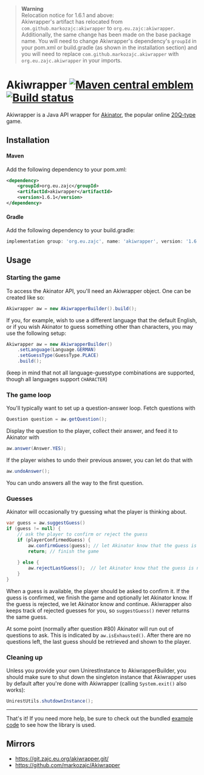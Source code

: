 [maven-img]: https://img.shields.io/maven-central/v/org.eu.zajc/akiwrapper.svg?label=Maven%20Central
[maven]: https://mvnrepository.com/artifact/org.eu.zajc/akiwrapper

[build-img]: https://github.com/markozajc/Akiwrapper/actions/workflows/test.yml/badge.svg?branch=master
[build]: https://github.com/markozajc/Akiwrapper/actions/workflows/test.yml?query=branch%3Amaster

> **Warning**\
> Relocation notice for 1.6.1 and above:\
> Akiwrapper's artifact has relocated from `com.github.markozajc:akiwrapper` to `org.eu.zajc:akiwrapper`. Additionally,
> the same change has been made on the base package name. You will need to change Akiwrapper's dependency's `groupId`
> in your pom.xml or build.gradle (as shown in the installation section) and you will need to replace
> `com.github.markozajc.akiwrapper` with `org.eu.zajc.akiwrapper` in your imports.

# Akiwrapper [![Maven central emblem][maven-img]][maven] [![Build status][build-img]][build]
Akiwrapper is a Java API wrapper for [Akinator](https://en.akinator.com/), the popular online
[20Q-type](https://en.wikipedia.org/wiki/Twenty_questions) game.

## Installation
#### Maven
Add the following dependency to your pom.xml:
```xml
<dependency>
    <groupId>org.eu.zajc</groupId>
    <artifactId>akiwrapper</artifactId>
    <version>1.6.1</version>
</dependency>
```
#### Gradle
Add the following dependency to your build.gradle:
```gradle
implementation group: 'org.eu.zajc', name: 'akiwrapper', version: '1.6.1'
```

## Usage

### Starting the game

To access the Akinator API, you'll need an Akiwrapper object. One can be created like so:
```java
Akiwrapper aw = new AkiwrapperBuilder().build();
```

If you, for example, wish to use a different language that the default English, or if you wish Akinator to guess
something other than characters, you may use the following setup:
```java
Akiwrapper aw = new AkiwrapperBuilder()
    .setLanguage(Language.GERMAN)
    .setGuessType(GuessType.PLACE)
    .build();
```
(keep in mind that not all language-guesstype combinations are supported, though all languages support `CHARACTER`)

### The game loop

You'll typically want to set up a question-answer loop. Fetch questions with
```java
Question question = aw.getQuestion();
```

Display the question to the player, collect their answer, and feed it to Akinator with
```java
aw.answer(Answer.YES);
``` 

If the player wishes to undo their previous answer, you can let do that with
```java
aw.undoAnswer();
```
You can undo answers all the way to the first question.

### Guesses

Akinator will occasionally try guessing what the player is thinking about.
```java
var guess = aw.suggestGuess()
if (guess != null) {
    // ask the player to confirm or reject the guess
    if (playerConfirmedGuess) {
        aw.confirmGuess(guess); // let Akinator know that the guess is right
        return; // finish the game
        
    } else {
        aw.rejectLastGuess();  // let Akinator know that the guess is not right - this also gives us a new question
    }
}
```
When a guess is available, the player should be asked to confirm it. If the guess is confirmed, we finish the game and
optionally let Akinator know. If the guess is rejected, we let Akinator know and continue. Akiwrapper also keeps track
of rejected guesses for you, so `suggestGuess()` never returns the same guess.
 
At some point (normally after question #80) Akinator will run out of questions to ask. This is indicated by
`aw.isExhausted()`. After there are no questions left, the last guess should be retrieved and shown to the player.

### Cleaning up

Unless you provide your own UnirestInstance to AkiwrapperBuilder, you should make sure to shut down the singleton 
instance that Akiwrapper uses by default after you're done with Akiwrapper (calling `System.exit()` also works):
```java
UnirestUtils.shutdownInstance();
```

---

That's it! If you need more help, be sure to check out the bundled
[example code](../master/example) to see how the library is used.

## Mirrors
* https://git.zajc.eu.org/akiwrapper.git/
* https://github.com/markozajc/Akiwrapper
